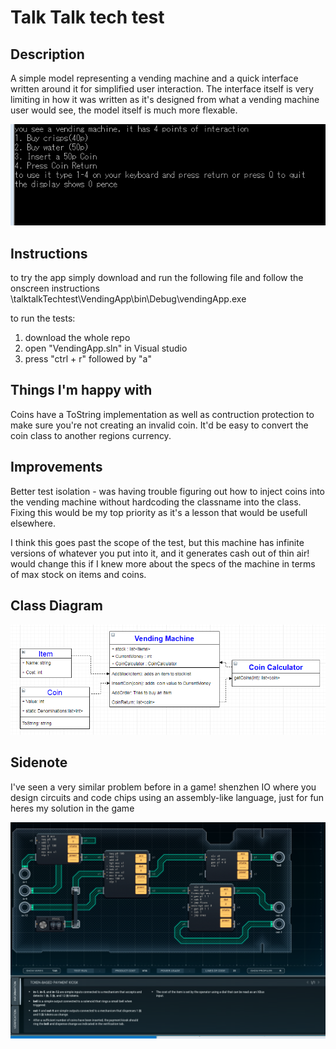 # Talk Talk tech test

## Description
A simple model representing a vending machine and a quick interface written around it for simplified user interaction.
The interface itself is very limiting in how it was written as it's designed from what a vending machine user would see, the model itself is much more flexable.

![interface image](interface.PNG)

## Instructions
to try the app simply download and run the following file and follow the onscreen instructions
\talktalkTechtest\VendingApp\bin\Debug\vendingApp.exe

to run the tests:
1. download the whole repo 
2. open "VendingApp.sln" in Visual studio
3. press "ctrl + r" followed by "a"


## Things I'm happy with
Coins have a ToString implementation as well as contruction protection to make sure you're not creating an invalid coin. It'd be easy to convert the coin class to another regions currency.

## Improvements
Better test isolation - was having trouble figuring out how to inject coins into the vending machine without hardcoding the classname into the class. Fixing this would be my top priority as it's a lesson that would be usefull elsewhere.

I think this goes past the scope of the test, but this machine has infinite versions of whatever you put into it, and it generates cash out of thin air! would change this if I knew more about the specs of the machine in terms of max stock on items and coins.

## Class Diagram
![class diagram](class.PNG)


## Sidenote
I've seen a very similar problem before in a game! 
shenzhen IO where you design circuits and code chips using an assembly-like language, just for fun heres my solution in the game 

![ShenZhen IO screenshot](shenzhen.PNG)
